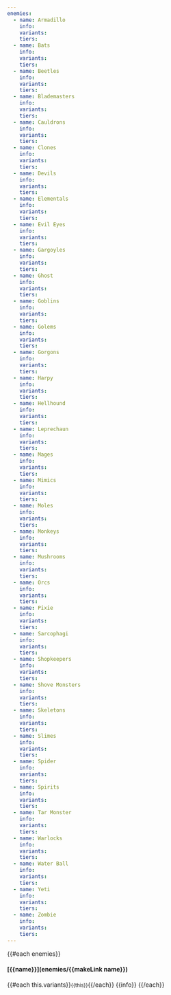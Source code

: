 ```yaml
---
enemies:
  - name: Armadillo
    info:
    variants:
    tiers:
  - name: Bats
    info:
    variants:
    tiers:
  - name: Beetles
    info:
    variants:
    tiers:
  - name: Blademasters
    info:
    variants:
    tiers:
  - name: Cauldrons
    info:
    variants:
    tiers:
  - name: Clones
    info:
    variants:
    tiers:
  - name: Devils
    info:
    variants:
    tiers:
  - name: Elementals
    info:
    variants:
    tiers:
  - name: Evil Eyes
    info:
    variants:
    tiers:
  - name: Gargoyles
    info:
    variants:
    tiers:
  - name: Ghost
    info:
    variants:
    tiers:
  - name: Goblins
    info:
    variants:
    tiers:
  - name: Golems
    info:
    variants:
    tiers:
  - name: Gorgons
    info:
    variants:
    tiers:
  - name: Harpy
    info:
    variants:
    tiers:
  - name: Hellhound
    info:
    variants:
    tiers:
  - name: Leprechaun
    info:
    variants:
    tiers:
  - name: Mages
    info:
    variants:
    tiers:
  - name: Mimics
    info:
    variants:
    tiers:
  - name: Moles
    info:
    variants:
    tiers:
  - name: Monkeys
    info:
    variants:
    tiers:
  - name: Mushrooms
    info:
    variants:
    tiers:
  - name: Orcs
    info:
    variants:
    tiers:
  - name: Pixie
    info:
    variants:
    tiers:
  - name: Sarcophagi
    info:
    variants:
    tiers:
  - name: Shopkeepers
    info:
    variants:
    tiers:
  - name: Shove Monsters
    info:
    variants:
    tiers:
  - name: Skeletons
    info:
    variants:
    tiers:
  - name: Slimes
    info:
    variants:
    tiers:
  - name: Spider
    info:
    variants:
    tiers:
  - name: Spirits
    info:
    variants:
    tiers:
  - name: Tar Monster
    info:
    variants:
    tiers:
  - name: Warlocks
    info:
    variants:
    tiers:
  - name: Water Ball
    info:
    variants:
    tiers:
  - name: Yeti
    info:
    variants:
    tiers:
  - name: Zombie
    info:
    variants:
    tiers:
---  
```


{{#each enemies}}
#### [{{name}}](enemies/{{makeLink name}})  
{{#each this.variants}}<small>{{this}}</small>{{/each}}
{{info}}
{{/each}}
